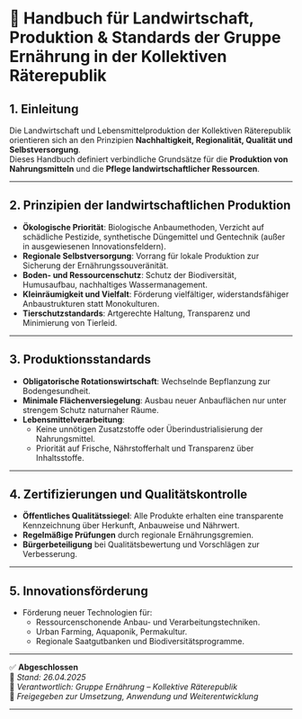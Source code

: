 # 🚜 Handbuch für Landwirtschaft, Produktion & Standards der Gruppe Ernährung in der Kollektiven Räterepublik
<!--
Autor: Fabio Weidner
Version: 1.0
Sektion: Ernährung
Veröffentlichung: April 2025
-->

## 1. Einleitung

Die Landwirtschaft und Lebensmittelproduktion der Kollektiven Räterepublik orientieren sich an den Prinzipien **Nachhaltigkeit, Regionalität, Qualität und Selbstversorgung**.  
Dieses Handbuch definiert verbindliche Grundsätze für die **Produktion von Nahrungsmitteln** und die **Pflege landwirtschaftlicher Ressourcen**.

---

## 2. Prinzipien der landwirtschaftlichen Produktion

- **Ökologische Priorität**: Biologische Anbaumethoden, Verzicht auf schädliche Pestizide, synthetische Düngemittel und Gentechnik (außer in ausgewiesenen Innovationsfeldern).
- **Regionale Selbstversorgung**: Vorrang für lokale Produktion zur Sicherung der Ernährungssouveränität.
- **Boden- und Ressourcenschutz**: Schutz der Biodiversität, Humusaufbau, nachhaltiges Wassermanagement.
- **Kleinräumigkeit und Vielfalt**: Förderung vielfältiger, widerstandsfähiger Anbaustrukturen statt Monokulturen.
- **Tierschutzstandards**: Artgerechte Haltung, Transparenz und Minimierung von Tierleid.

---

## 3. Produktionsstandards

- **Obligatorische Rotationswirtschaft**: Wechselnde Bepflanzung zur Bodengesundheit.
- **Minimale Flächenversiegelung**: Ausbau neuer Anbauflächen nur unter strengem Schutz naturnaher Räume.
- **Lebensmittelverarbeitung**:
  - Keine unnötigen Zusatzstoffe oder Überindustrialisierung der Nahrungsmittel.
  - Priorität auf Frische, Nährstofferhalt und Transparenz über Inhaltsstoffe.

---

## 4. Zertifizierungen und Qualitätskontrolle

- **Öffentliches Qualitätssiegel**: Alle Produkte erhalten eine transparente Kennzeichnung über Herkunft, Anbauweise und Nährwert.
- **Regelmäßige Prüfungen** durch regionale Ernährungsgremien.
- **Bürgerbeteiligung** bei Qualitätsbewertung und Vorschlägen zur Verbesserung.

---

## 5. Innovationsförderung

- Förderung neuer Technologien für:
  - Ressourcenschonende Anbau- und Verarbeitungstechniken.
  - Urban Farming, Aquaponik, Permakultur.
  - Regionale Saatgutbanken und Biodiversitätsprogramme.

---

✅ **Abgeschlossen**  
📅 *Stand: 26.04.2025*  
🏩 *Verantwortlich: Gruppe Ernährung – Kollektive Räterepublik*  
🔐 *Freigegeben zur Umsetzung, Anwendung und Weiterentwicklung*

---


